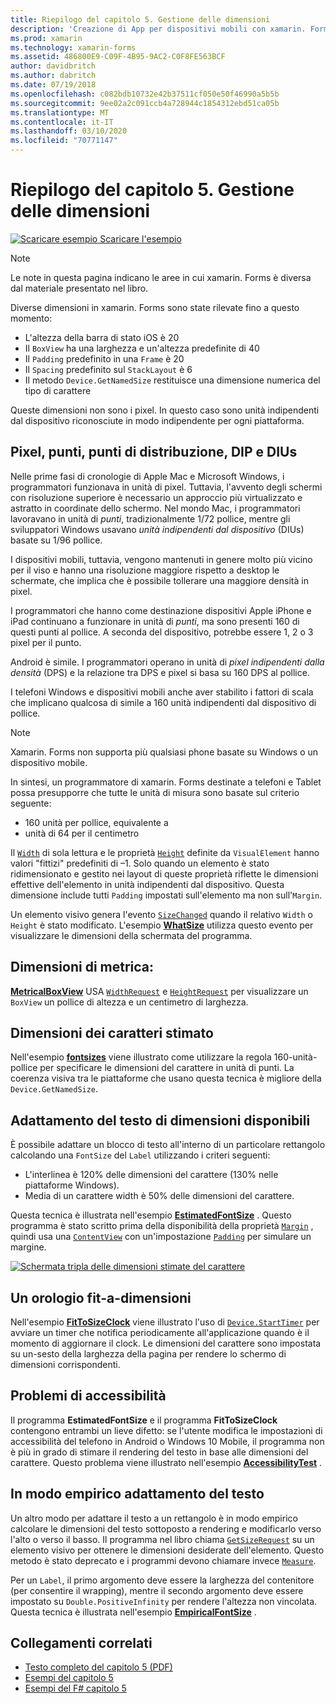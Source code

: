 ```yaml
---
title: Riepilogo del capitolo 5. Gestione delle dimensioni
description: 'Creazione di App per dispositivi mobili con xamarin. Forms: riepilogo del capitolo 5. Gestione delle dimensioni'
ms.prod: xamarin
ms.technology: xamarin-forms
ms.assetid: 486800E9-C09F-4B95-9AC2-C0F8FE563BCF
author: davidbritch
ms.author: dabritch
ms.date: 07/19/2018
ms.openlocfilehash: c082bdb10732e42b37511cf050e50f46990a5b5b
ms.sourcegitcommit: 9ee02a2c091ccb4a728944c1854312ebd51ca05b
ms.translationtype: MT
ms.contentlocale: it-IT
ms.lasthandoff: 03/10/2020
ms.locfileid: "70771147"
---
```

# <a name="summary-of-chapter-5-dealing-with-sizes"></a>Riepilogo del capitolo 5. Gestione delle dimensioni

[![Scaricare esempio](~/media/shared/download.png) Scaricare l'esempio](https://github.com/xamarin/xamarin-forms-book-samples/tree/master/Chapter05)

> [!NOTE]
> Le note in questa pagina indicano le aree in cui xamarin. Forms è diversa dal materiale presentato nel libro.

Diverse dimensioni in xamarin. Forms sono state rilevate fino a questo momento:

- L'altezza della barra di stato iOS è 20
- Il `BoxView` ha una larghezza e un'altezza predefinite di 40
- Il `Padding` predefinito in una `Frame` è 20
- Il `Spacing` predefinito sul `StackLayout` è 6
- Il metodo `Device.GetNamedSize` restituisce una dimensione numerica del tipo di carattere

Queste dimensioni non sono i pixel. In questo caso sono unità indipendenti dal dispositivo riconosciute in modo indipendente per ogni piattaforma.

## <a name="pixels-points-dps-dips-and-dius"></a>Pixel, punti, punti di distribuzione, DIP e DIUs

Nelle prime fasi di cronologie di Apple Mac e Microsoft Windows, i programmatori funzionava in unità di pixel. Tuttavia, l'avvento degli schermi con risoluzione superiore è necessario un approccio più virtualizzato e astratto in coordinate dello schermo. Nel mondo Mac, i programmatori lavoravano in unità di *punti*, tradizionalmente 1/72 pollice, mentre gli sviluppatori Windows usavano *unità indipendenti dal dispositivo* (DIUs) basate su 1/96 pollice.

I dispositivi mobili, tuttavia, vengono mantenuti in genere molto più vicino per il viso e hanno una risoluzione maggiore rispetto a desktop le schermate, che implica che è possibile tollerare una maggiore densità in pixel.

I programmatori che hanno come destinazione dispositivi Apple iPhone e iPad continuano a funzionare in unità di *punti*, ma sono presenti 160 di questi punti al pollice. A seconda del dispositivo, potrebbe essere 1, 2 o 3 pixel per il punto.

Android è simile. I programmatori operano in unità di *pixel indipendenti dalla densità* (DPS) e la relazione tra DPS e pixel si basa su 160 DPS al pollice.

I telefoni Windows e dispositivi mobili anche aver stabilito i fattori di scala che implicano qualcosa di simile a 160 unità indipendenti dal dispositivo di pollice.

> [!NOTE]
> Xamarin. Forms non supporta più qualsiasi phone basate su Windows o un dispositivo mobile.

In sintesi, un programmatore di xamarin. Forms destinate a telefoni e Tablet possa presupporre che tutte le unità di misura sono basate sul criterio seguente:

- 160 unità per pollice, equivalente a
- unità di 64 per il centimetro

Il [`Width`](xref:Xamarin.Forms.VisualElement.Width) di sola lettura e le proprietà [`Height`](xref:Xamarin.Forms.VisualElement.Height) definite da `VisualElement` hanno valori "fittizi" predefiniti di &ndash;1. Solo quando un elemento è stato ridimensionato e gestito nei layout di queste proprietà riflette le dimensioni effettive dell'elemento in unità indipendenti dal dispositivo. Questa dimensione include tutti `Padding` impostati sull'elemento ma non sull'`Margin`.

Un elemento visivo genera l'evento [`SizeChanged`](xref:Xamarin.Forms.VisualElement.SizeChanged) quando il relativo `Width` o `Height` è stato modificato. L'esempio [**WhatSize**](https://github.com/xamarin/xamarin-forms-book-samples/tree/master/Chapter05/WhatSize) utilizza questo evento per visualizzare le dimensioni della schermata del programma.

## <a name="metrical-sizes"></a>Dimensioni di metrica:

[**MetricalBoxView**](https://github.com/xamarin/xamarin-forms-book-samples/tree/master/Chapter05/MetricalBoxView) USA [`WidthRequest`](xref:Xamarin.Forms.VisualElement.WidthRequest) e [`HeightRequest`](xref:Xamarin.Forms.VisualElement.HeightRequest) per visualizzare un `BoxView` un pollice di altezza e un centimetro di larghezza.

## <a name="estimated-font-sizes"></a>Dimensioni dei caratteri stimato

Nell'esempio [**fontsizes**](https://github.com/xamarin/xamarin-forms-book-samples/tree/master/Chapter05/FontSizes) viene illustrato come utilizzare la regola 160-unità-pollice per specificare le dimensioni del carattere in unità di punti. La coerenza visiva tra le piattaforme che usano questa tecnica è migliore della `Device.GetNamedSize`.

## <a name="fitting-text-to-available-size"></a>Adattamento del testo di dimensioni disponibili

È possibile adattare un blocco di testo all'interno di un particolare rettangolo calcolando una `FontSize` del `Label` utilizzando i criteri seguenti:

- L'interlinea è 120% delle dimensioni del carattere (130% nelle piattaforme Windows).
- Media di un carattere width è 50% delle dimensioni del carattere.

Questa tecnica è illustrata nell'esempio [**EstimatedFontSize**](https://github.com/xamarin/xamarin-forms-book-samples/tree/master/Chapter05/EstimatedFontSize) . Questo programma è stato scritto prima della disponibilità della proprietà [`Margin`](xref:Xamarin.Forms.View.Margin) , quindi usa una [`ContentView`](xref:Xamarin.Forms.ContentView) con un'impostazione [`Padding`](xref:Xamarin.Forms.Layout.Padding) per simulare un margine.

[![Schermata tripla delle dimensioni stimate del carattere](images/ch05fg07-small.png "Testo adatto alle dimensioni disponibili")](images/ch05fg07-large.png#lightbox "Testo adatto alle dimensioni disponibili")

## <a name="a-fit-to-size-clock"></a>Un orologio fit-a-dimensioni

Nell'esempio [**FitToSizeClock**](https://github.com/xamarin/xamarin-forms-book-samples/tree/master/Chapter05/FitToSizeClock) viene illustrato l'uso di [`Device.StartTimer`](xref:Xamarin.Forms.Device.StartTimer(System.TimeSpan,System.Func{System.Boolean})) per avviare un timer che notifica periodicamente all'applicazione quando è il momento di aggiornare il clock. Le dimensioni del carattere sono impostata su un-sesto della larghezza della pagina per rendere lo schermo di dimensioni corrispondenti.

## <a name="accessibility-issues"></a>Problemi di accessibilità

Il programma **EstimatedFontSize** e il programma **FitToSizeClock** contengono entrambi un lieve difetto: se l'utente modifica le impostazioni di accessibilità del telefono in Android o Windows 10 Mobile, il programma non è più in grado di stimare il rendering del testo in base alle dimensioni del carattere. Questo problema viene illustrato nell'esempio [**AccessibilityTest**](https://github.com/xamarin/xamarin-forms-book-samples/tree/master/Chapter05/AccessibilityTest) .

## <a name="empirically-fitting-text"></a>In modo empirico adattamento del testo

Un altro modo per adattare il testo a un rettangolo è in modo empirico calcolare le dimensioni del testo sottoposto a rendering e modificarlo verso l'alto o verso il basso. Il programma nel libro chiama [`GetSizeRequest`](xref:Xamarin.Forms.VisualElement.GetSizeRequest(System.Double,System.Double)) su un elemento visivo per ottenere le dimensioni desiderate dell'elemento. Questo metodo è stato deprecato e i programmi devono chiamare invece [`Measure`](xref:Xamarin.Forms.VisualElement.Measure(System.Double,System.Double,Xamarin.Forms.MeasureFlags)).

Per un `Label`, il primo argomento deve essere la larghezza del contenitore (per consentire il wrapping), mentre il secondo argomento deve essere impostato su `Double.PositiveInfinity` per rendere l'altezza non vincolata. Questa tecnica è illustrata nell'esempio [**EmpiricalFontSize**](https://github.com/xamarin/xamarin-forms-book-samples/tree/master/Chapter05/EmpiricalFontSize) .

## <a name="related-links"></a>Collegamenti correlati

- [Testo completo del capitolo 5 (PDF)](https://download.xamarin.com/developer/xamarin-forms-book/XamarinFormsBook-Ch05-Apr2016.pdf)
- [Esempi del capitolo 5](https://github.com/xamarin/xamarin-forms-book-samples/tree/master/Chapter05)
- [Esempi del F# capitolo 5](https://github.com/xamarin/xamarin-forms-book-samples/tree/master/Chapter05/FS)

